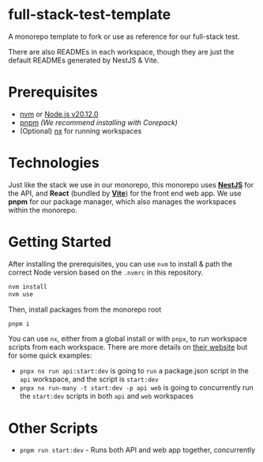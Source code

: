 # full-stack-test-template

A monorepo template to fork or use as reference for our full-stack test.

There are also READMEs in each workspace, though they are just the default READMEs generated by NestJS & Vite.

# Prerequisites
- [nvm](https://github.com/nvm-sh/nvm?tab=readme-ov-file#installing-and-updating) or [Node.js v20.12.0](https://nodejs.org/en/download)
- [pnpm](https://pnpm.io/installation#using-corepack) _(We recommend installing with Corepack)_
- (Optional) [nx](https://nx.dev/getting-started/installation) for running workspaces

# Technologies

Just like the stack we use in our monorepo, this monorepo uses [**NestJS**](https://docs.nestjs.com/) for the API, and **React** (bundled by [**Vite**](https://vitejs.dev/guide/)) for the front end web app. We use **pnpm** for our package manager, which also manages the workspaces within the monorepo.

# Getting Started

After installing the prerequisites, you can use `nvm` to install & path the correct Node version based on the `.nvmrc` in this repository.

```bash
nvm install
nvm use
```

Then, install packages from the monorepo root

```bash
pnpm i
```

You can use `nx`, either from a global install or with `pnpx`, to run workspace scripts from each workspace. There are more details on [their website](https://nx.dev/nx-api/nx) but for some quick examples:

- `pnpx nx run api:start:dev` is going to `run` a package.json script in the `api` workspace, and the script is `start:dev`
- `pnpx nx run-many -t start:dev -p api web` is going to concurrently run the `start:dev` scripts in both `api` and `web` workspaces

# Other Scripts

- `pnpm run start:dev` - Runs both API and web app together, concurrently